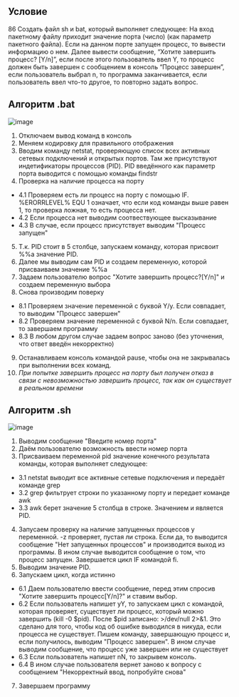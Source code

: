 ## Условие 
86 Создать файл sh и bat, который выполняет следующее: 
На вход пакетному файлу приходит значение порта (число) (как параметр пакетного файла). Если на данном порте запущен процесс, то вывести информацию о нем.
Далее вывести сообщение, “Хотите завершить процесс? [Y/n]”, если после этого пользователь ввел Y, то 
процесс должен быть завершен с сообщением в консоль “Процесс завершен”, если 
пользователь выбрал n, то программа заканчивается, если пользователь ввел что-то другое, то повторно задать вопрос.
## Алгоритм .bat
![image](https://github.com/iis-32170x/RPIIS/assets/144333910/570323e3-471b-43e1-9526-13be068659d6)
1. Отключаем вывод команд в консоль
2. Меняем кодировку для правильного отображения
3. Вводим команду netstat, проверяющую список всех активных сетевых подключений и открытых портов. Там же присутствуют индетификаторы процессов (PID). PID введённого как параметр порта выводится с
помощью команды findstr
4. Проверка на наличие процесса на порту
- 4.1 Проверяем есть ли процесс на порту с помощью IF. %ERORRLEVEL% EQU 1 означает, что если код команды выше равен 1, то проверка ложная, то есть процесса нет.
- 4.2 Если процесса нет выводим соотвествующее высказывание
- 4.3 В случае, если процесс присутствует выводим "Процесс запущен"
5. Т.к. PID стоит в 5 столбце, запускаем команду, которая присвоит %%a значение PID.
6. Далее мы выводим сам PID и создаем переменную, которой присваиваем значение %%a
7. Задаем пользователю вопрос "Хотите завершить процесс?[Y/n]" и создаем переменную выбора
8. Снова производим поверку
- 8.1 Проверяем значение переменной с буквой Y/y. Если совпадает, то выводим "Процесс завершен"
- 8.2 Проверяем значение переменной с буквой N/n. Если совпадает, то завершаем программу
- 8.3 В любом другом случае задаем вопрос заново (без уточнения, что ответ введён некорректно)
9. Останавливаем консоль командой pause, чтобы она не закрывалась при выполнении всех команд.
10. *При попытке завершить процесс на порту был получен отказ в связи с невозможностью завершить процесс, так как он существует в реальном времени*
## Алгоритм .sh
![image](https://github.com/iis-32170x/RPIIS/assets/144333910/5fa60083-c240-488b-879a-1faaf2078176)
1. Выводим сообщение "Введите номер порта"
2. Даём пользователю возможность ввести номер порта
3. Присваиваем переменной pid значение конечного результата команды, которая выполняет следующее:
- 3.1 netstat выводит все активные сетевые подключения и передаёт команде grep
- 3.2 grep фильтрует строки по указанному порту и передает команде awk
- 3.3 awk берет значение 5 столбца в строке. Значением и является PID.
4. Запусаем проверку на наличие запущенных процессов у переменной. -z  проверяет, пустая ли строка. Если да, то выводится сообщение "Нет запущенных процессов" и производится выход из программы. В ином случае выводится сообщение о том, что процесс запущен. Завершается цикл IF командой fi.
5. Выводим значение PID.
6. Запускаем цикл, когда истинно
- 6.1 Даем пользователю ввести сообщение, перед этим спросив "Хотите завершить процесс[Y/n]?" и ставим выбор.
- 6.2 Если пользователь напишет yY, то запускаем цикл с командой, которая проверяет, существует ли процесс, который можно завершить (kill -0 $pid). После $pid записано: >/dev/null 2>&1. Это сделано для того, чтобы код об ошибке выводился в никуда, если процесса не существует. Пишем команду, завершающую процесс и, если получилось, выводим "Процесс завершен". В ином случае выводим сообщение, что процесс уже завершен или не существует
- 6.3 Если пользователь напишет nN, то закрывем консоль.
- 6.4 В ином случае пользователя вернет заново к вопросу с сообщением "Некорректный ввод, попробуйте снова"
7. Завершаем программу
